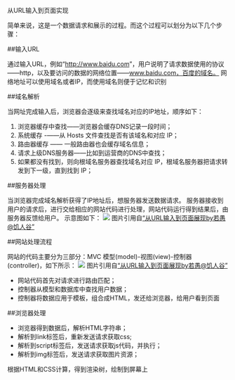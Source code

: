 从URL输入到页面实现

简单来说，这是一个数据请求和展示的过程。而这个过程可以划分为以下几个步骤：

##输入URL

通过输入URL，例如“<http://www.baidu.com>”，用户说明了请求数据使用的协议——http，以及要访问的数据的网络位置——www.baidu.com，百度的域名。
网络地址可以使用域名或者IP，而使用域名则便于记忆和识别

##域名解析

当网址完成输入后，浏览器会逐级来查找域名对应的IP地址，顺序如下：
1. 浏览器缓存中查找——浏览器会缓存DNS记录一段时间；
2. 系统缓存 -——从 Hosts 文件查找是否有该域名和对应 IP；
3. 路由器缓存 —— 一般路由器也会缓存域名信息；
4. 请求上级DNS服务器——比如到运营商的DNS中查找；
5. 如果都没有找到，则向根域名服务器查找域名对应 IP，根域名服务器把请求转发到下一级，直到找到 IP；

##服务器处理

当浏览器完成域名解析获得了IP地址后，想服务器发送数据请求。
服务器接收到用户的请求后，进行交给相应的网站代码进行处理，网站代码运行得到结果后，由服务器反馈给用户。
示意图如下：
![](http://upload-images.jianshu.io/upload_images/6073413-637d7d1c7e02fa30.png?imageMogr2/auto-orient/strip%7CimageView2/2/w/1240)
图片引用自[“从URL输入到页面展现by若愚@饥人谷”](http://book.jirengu.com/jrg-team/frontend-knowledge-ppt/www/%E5%89%8D%E7%AB%AF%E5%85%A5%E9%97%A8-%E4%BB%8E%20URL%E8%BE%93%E5%85%A5%E5%88%B0%E9%A1%B5%E9%9D%A2%E5%B1%95%E7%8E%B0.html#/)

##网站处理流程

网站的代码主要分为三部分：MVC 模型(model)-视图(view)-控制器(controller)，如下所示：
![](http://upload-images.jianshu.io/upload_images/6073413-f7bb0f655c8da170.png?imageMogr2/auto-orient/strip%7CimageView2/2/w/1240)
图片引用自[“从URL输入到页面展现by若愚@饥人谷”](http://book.jirengu.com/jrg-team/frontend-knowledge-ppt/www/%E5%89%8D%E7%AB%AF%E5%85%A5%E9%97%A8-%E4%BB%8E%20URL%E8%BE%93%E5%85%A5%E5%88%B0%E9%A1%B5%E9%9D%A2%E5%B1%95%E7%8E%B0.html#/)

- 网站代码首先对请求进行路由匹配；
- 控制器从模型和数据库中查找用户数据；
- 控制器将数据应用于模板，组合成HTML，发还给浏览器，给用户看到页面

##浏览器处理

- 浏览器得到数据后，解析HTML字符串；
- 解析到link标签后，重新发送请求获取css;
- 解析到script标签后，发送请求获取js代码，并执行；
- 解析到img标签后，发送请求获取图片资源；

根据HTML和CSS计算，得到渲染树，绘制到屏幕上
